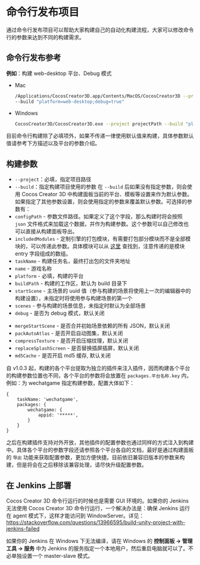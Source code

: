 # 命令行发布项目

通过命令行发布项目可以帮助大家构建自己的自动化构建流程，大家可以修改命令行的参数来达到不同的构建需求。

## 命令行发布参考

**例如**：构建 web-desktop 平台、Debug 模式

- Mac

  ```bash
  /Applications/CocosCreator3D.app/Contents/MacOS/CocosCreator3D --project projectPath
  --build "platform=web-desktop;debug=true"
  ```

- Windows

  ```bash
  CocosCreator3D/CocosCreator3D.exe --project projectPath --build "platform=web-desktop;debug=true"
  ```

目前命令行构建除了必填项外，如果不传递一律使用默认值来构建，具体参数默认值请参考下方描述以及平台的参数介绍。

## 构建参数

 - `--project`：必填，指定项目路径
 - `--build`：指定构建项目使用的参数
在 `--build`  后如果没有指定参数，则会使用 Cocos Creator 3D 中构建面板当前的平台、模板等设置来作为默认参数。如果指定了其他参数设置，则会使用指定的参数来覆盖默认参数。可选择的参数有：
- `configPath` - 参数文件路径。如果定义了这个字段，那么构建时将会按照 `json` 文件格式来加载这个数据，并作为构建参数。这个参数可以自己修改也可以直接从构建面板导出。
- `includedModules` - 定制引擎的打包模块，有需要打包部分模块而不是全部模块的，可以传递此参数。具体模块可以从 [这里](https://github.com/cocos-creator/engine/blob/3d-v1.0.0/scripts/module-division/division-config.json) 查找到，注意传递的是模块 entry 字段组成的数组。
- `taskName` - 构建任务名，最终打出包的文件夹地址
- `name` - 游戏名称
- `platform` - 必填，构建的平台
- `buildPath` - 构建的工作区，默认为 build 目录下
- `startScene` - 主场景的 uuid 值（参与构建的场景将使用上一次的编辑器中的构建设置），未指定时将使用参与构建场景的第一个
- `scenes` - 参与构建的场景信息，未指定时默认为全部场景
- `debug` - 是否为 debug 模式，默认关闭
<!-- - `inlineSpriteFrames` - 是否内联所有 SpriteFrame -->
- `mergeStartScene` - 是否合并初始场景依赖的所有 JSON，默认关闭
- `packAutoAtlas` - 是否开启自动图集，默认关闭
- `compressTexture` - 是否开启压缩纹理，默认关闭
- `replaceSplashScreen` - 是否替换插屏插屏，默认关闭
- `md5Cache` - 是否开启 md5 缓存, 默认关闭

自 v1.0.3 起，构建的各个平台提取为独立的插件来注入插件，因而构建各个平台的构建参数位置也不同，各个平台的参数将会放置在 `packages.平台名称.key` 内，例如：为 wechatgame 指定构建参数，配置大体如下：
```
{
    taskName: 'wechatgame',
    packages: {
        wechatgame: {
            appid: '*****',
        }
    }
}
```

之后在构建插件支持对外开放，其他插件的配置参数也通过同样的方式注入到构建中。具体各个平台的参数字段还请参照各个平台各自的文档，最好是通过构建面板的 `导出` 功能来获取配置参数，更加方便快捷。目前依旧兼容旧版本的参数来构建，但是将会在之后移除该兼容处理，请尽快升级配置参数。

## 在 Jenkins 上部署

Cocos Creator 3D 命令行运行的时候也是需要 GUI 环境的。如果你的 Jenkins 无法使用 Cocos Creator 3D 命令行运行，一个解决办法是：确保 Jenkins 运行在 agent 模式下，这样才能访问到 WindowServer。详见：<https://stackoverflow.com/questions/13966595/build-unity-project-with-jenkins-failed>

如果你的 Jenkins 在 Windows 下无法编译，请在 Windows 的 **控制面板 -> 管理工具 -> 服务** 中为 Jenkins 的服务指定一个本地用户，然后重启电脑就可以了。不必单独设置一个 master-slave 模式。
